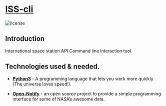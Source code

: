 # [ISS-cli]()
![license](https://img.shields.io/github/license/mashape/apistatus.svg)

## Introduction
International space station API Command line interaction tool

## Technologies used & needed.
* **[Python3](https://www.python.org/downloads/)** - A programming language that lets you work more quickly (The universe loves speed!).

* **[Open-Notify](http://open-notify.org)** - an open source project to provide a simple programming interface for some of NASA’s awesome data.


